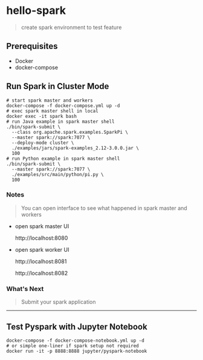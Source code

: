 # hello-spark
> create spark environment to test feature

## Prerequisites
- Docker
- docker-compose

## Run Spark in Cluster Mode
```shell
# start spark master and workers
docker-compose -f docker-compose.yml up -d
# exec spark master shell in local
docker exec -it spark bash
# run Java example in spark master shell
./bin/spark-submit \
  --class org.apache.spark.examples.SparkPi \
  --master spark://spark:7077 \
  --deploy-mode cluster \
  ./examples/jars/spark-examples_2.12-3.0.0.jar \
  100
# run Python example in spark master shell
./bin/spark-submit \
  --master spark://spark:7077 \
  ./examples/src/main/python/pi.py \
  100
```
### Notes
> You can open interface to see what happened in spark master and workers
- open spark master UI

    http://localhost:8080

- open spark worker UI
  
    http://localhost:8081
  
    http://localhost:8082

### What's Next
> Submit your spark application

---

## Test Pyspark with Jupyter Notebook
```shell
docker-compose -f docker-compose-notebook.yml up -d
# or simple one-liner if spark setup not required
docker run -it -p 8888:8888 jupyter/pyspark-notebook
```
